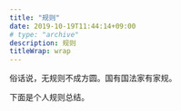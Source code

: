```yaml
---
title: "规则"
date: 2019-10-19T11:44:14+09:00
# type: "archive"
description: 规则
titleWrap: wrap
---
```


俗话说，无规则不成方圆。国有国法家有家规。

下面是个人规则总结。